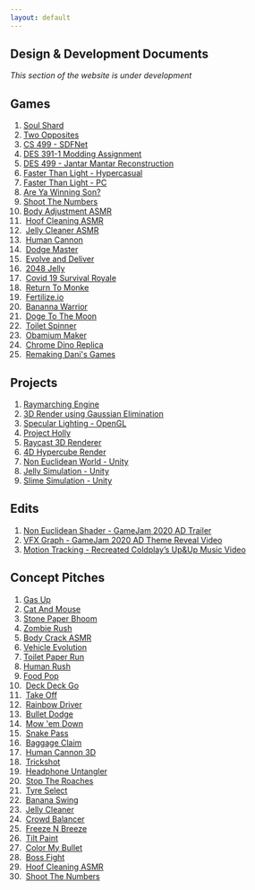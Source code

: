 ```yaml
---
layout: default
---
```

## Design & Development Documents
*This section of the website is under development*
## Games
1. [Soul Shard](https://aniketrajnish.github.io/docs/soulshard)
2. [Two Opposites](https://aniketrajnish.github.io/docs/twoopposites)
3. [CS 499 - SDFNet](https://aniketrajnish.github.io/docs/sdfnet)
4. [DES 391-1 Modding Assignment](https://aniketrajnish.github.io/docs/dma)
5. [DES 499 - Jantar Mantar Reconstruction](https://aniketrajnish.github.io/docs/jmr)
6. [Faster Than Light - Hypercasual](https://aniketrajnish.github.io/docs/ftlhc)
7. [Faster Than Light - PC](https://aniketrajnish.github.io/docs/ftlpc)
8. [Are Ya Winning Son?](https://aniketrajnish.github.io/docs/ayws)
9. [Shoot The Numbers](https://aniketrajnish.github.io/docs/stn)
10. [Body Adjustment ASMR](https://aniketrajnish.github.io/docs/baasmr)
11. &nbsp;[Hoof Cleaning ASMR](https://aniketrajnish.github.io/docs/hcasmr)
12. &nbsp;[Jelly Cleaner ASMR](https://aniketrajnish.github.io/docs/jcasmr)
13. &nbsp;[Human Cannon](https://aniketrajnish.github.io/docs/humancannon)
14. &nbsp;[Dodge Master](https://aniketrajnish.github.io/docs/dodge)
15. &nbsp;[Evolve and Deliver](https://aniketrajnish.github.io/docs/end)
16. &nbsp;[2048 Jelly](https://aniketrajnish.github.io/docs/j2048)
17. &nbsp;[Covid 19 Survival Royale](https://aniketrajnish.github.io/docs/c19sr)
18. &nbsp;[Return To Monke](https://aniketrajnish.github.io/docs/r2m)
19. &nbsp;[Fertilize.io](https://aniketrajnish.github.io/docs/fert)
20. &nbsp;[Bananna Warrior](https://aniketrajnish.github.io/docs/bw)
21. &nbsp;[Doge To The Moon](https://aniketrajnish.github.io/docs/d2m)
22. &nbsp;[Toilet Spinner](https://aniketrajnish.github.io/docs/toiletspin)
23. &nbsp;[Obamium Maker](https://aniketrajnish.github.io/docs/obama)
24. &nbsp;[Chrome Dino Replica](https://aniketrajnish.github.io/docs/e404)
25. &nbsp;[Remaking Dani's Games](https://aniketrajnish.github.io/docs/daniremake)

## Projects
1. [Raymarching Engine](https://aniketrajnish.github.io/docs/raymarch)
2. [3D Render using Gaussian Elimination](https://aniketrajnish.github.io/docs/gaussrender)
3. [Specular Lighting - OpenGL](https://aniketrajnish.github.io/docs/specularopengl)
4. [Project Holly](https://aniketrajnish.github.io/docs/holly)
5. [Raycast 3D Renderer](https://aniketrajnish.github.io/docs/raycast3d)
6. [4D Hypercube Render](https://aniketrajnish.github.io/docs/hypercube)
7. [Non Euclidean World - Unity](https://aniketrajnish.github.io/docs/ne)
8. [Jelly Simulation - Unity](https://aniketrajnish.github.io/docs/jelly)
9. [Slime Simulation - Unity](https://aniketrajnish.github.io/docs/slime)

## Edits
1. [Non Euclidean Shader - GameJam 2020 AD Trailer](https://aniketrajnish.github.io/docs/nes)
2. [VFX Graph - GameJam 2020 AD Theme Reveal Video](https://aniketrajnish.github.io/docs/vfxgraph)
3. [Motion Tracking - Recreated Coldplay’s Up&Up Music Video](https://aniketrajnish.github.io/docs/upnup)

## Concept Pitches
1. [Gas Up](files/GasUp.pdf)
2. [Cat And Mouse](files/CatAndMouse.pdf)
3. [Stone Paper Bhoom](files/StonePaperBhoom.pdf)
4. [Zombie Rush](files/ZombieRush.pdf)
5. [Body Crack ASMR](files/BodyCrackASMR.pdf)
6. [Vehicle Evolution](files/VehicleEvolution.pdf)
7. [Toilet Paper Run](files/ToiletPaperRun.pdf)
8. [Human Rush](files/HumanRush.pdf)
9. [Food Pop](files/FoodPop.pdf)
10. &nbsp;[Deck Deck Go](files/DeckDeckGo.pdf)
11. &nbsp;[Take Off](files/TakeOff.pdf)
12. &nbsp;[Rainbow Driver](files/RainbowDriver.pdf)
13. &nbsp;[Bullet Dodge](files/BulletDodge.pdf)
14. &nbsp;[Mow 'em Down](files/MowEmDown.pdf)
15. &nbsp;[Snake Pass](files/SnakePass.pdf)
16. &nbsp;[Baggage Claim](files/BaggageClaim.pdf)
17. &nbsp;[Human Cannon 3D](files/HumanCanon3D.pdf)
18. &nbsp;[Trickshot](files/Trickshot.pdf)
19. &nbsp;[Headphone Untangler](files/HeadphoneUntangler.pdf)
20. &nbsp;[Stop The Roaches](files/StopTheRoaches.pdf)
21. &nbsp;[Tyre Select](files/TyreSelect.pdf)
22. &nbsp;[Banana Swing](files/BananaSwing.pdf)
23. &nbsp;[Jelly Cleaner](files/JellyCleaner.pdf)
24. &nbsp;[Crowd Balancer](files/CrowdBalancer.pdf)
25. &nbsp;[Freeze N Breeze](files/FreezeNBreeze.pdf)
26. &nbsp;[Tilt Paint](files/TiltPaint.pdf)
27. &nbsp;[Color My Bullet](files/ColorMyBullet.pdf)
28. &nbsp;[Boss Fight](files/BossFight.pdf)
29. &nbsp;[Hoof Cleaning ASMR](files/HoofCleaningASMR.pdf)
30. &nbsp;[Shoot The Numbers](files/ShootTheNumbers.pdf)



